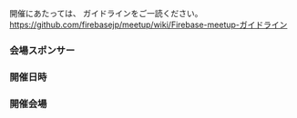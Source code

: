 開催にあたっては、 ガイドラインをご一読ください。
https://github.com/firebasejp/meetup/wiki/Firebase-meetup-ガイドライン

### 会場スポンサー

### 開催日時

### 開催会場
